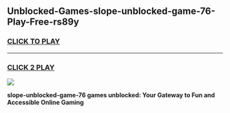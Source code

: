 
## Unblocked-Games-slope-unblocked-game-76-Play-Free-rs89y
<h3>
<a href="https://premium76.site?title=slope-unblocked-game-76&ref=18A1">CLICK TO PLAY</a></h3>
<hr>

<h3>
<a href="https://premium76.site?title=slope-unblocked-game-76&ref=18A1">CLICK 2 PLAY</a>
  
</h3>

<a href="https://premium76.site?title=slope-unblocked-game-76&ref=18A1"><img src="https://clearcache.store/games.png"></a>


**slope-unblocked-game-76 games unblocked: Your Gateway to Fun and Accessible Online Gaming**
